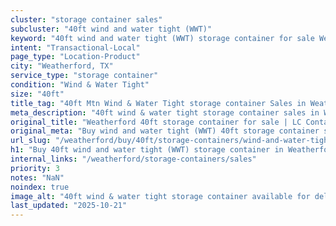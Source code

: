 ```yaml
---
cluster: "storage container sales"
subcluster: "40ft wind and water tight (WWT)"
keyword: "40ft wind and water tight (WWT) storage container for sale Weatherford, TX"
intent: "Transactional-Local"
page_type: "Location-Product"
city: "Weatherford, TX"
service_type: "storage container"
condition: "Wind & Water Tight"
size: "40ft"
title_tag: "40ft Mtn Wind & Water Tight storage container Sales in Weatherford | LC Container"
meta_description: "40ft wind & water tight storage container sales in Weatherford. Fast delivery, competitive pricing. Serving storage containers area. Quote ID: S27. Call (214) 524-4168 for your free quote today."
original_title: "Weatherford 40ft storage container for sale | LC Container"
original_meta: "Buy wind and water tight (WWT) 40ft storage container sale with local delivery in Weatherford, TX. LC Container — local Since 2003. Request a fast quote today."
url_slug: "/weatherford/buy/40ft/storage-containers/wind-and-water-tight-wwt"
h1: "Buy 40ft wind and water tight (WWT) storage container in Weatherford"
internal_links: "/weatherford/storage-containers/sales"
priority: 3
notes: "NaN"
noindex: true
image_alt: "40ft wind & water tight storage container available for delivery in Weatherford"
last_updated: "2025-10-21"
---
```


<!-- TODO: Add unique city/inventory copy, images, and internal links here. -->

